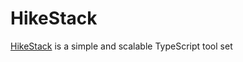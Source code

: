 # HikeStack

[HikeStack](https://github.com/hikestack/official) is a simple and scalable TypeScript tool set 